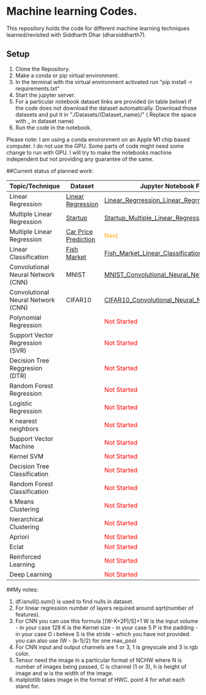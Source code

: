 # Machine learning Codes.

This repository holds the code for  different machine learning techniques learned/revisited with Siddharth Dhar (dharsiddharth7).

## Setup 

1) Clone the Repository.
2) Make a conda or pip virtual environment. 
3) In the terminal with the virtual environment activated run "pip install -r requirements.txt"
4) Start the jupyter server.
5) For a particular notebook dataset links are provided (in table below) if the code does not download the dataset automatically. Download those datasets and put it in "./Datasets/{Dataset_name}/" ( Replace the space with _ in dataset name)
6) Run the code in the notebook.

Please note: I am using a conda environment on an Apple M1 chip based computer. I do not use the GPU. Some parts of code might need some change to run with GPU. I will try to make the notebooks machine independent but not providing any guarantee of the same.

##Current status of planned work:

| Topic/Technique   | Dataset | Jupyter Notebook File | 
|-------|--------|-------|
| Linear Regression | [Linear Regression](https://www.kaggle.com/andonians/random-linear-regression) | [Linear_Regrression_Linear_Regrression.ipynb](Jupyter_Notebooks/Linear_Regrression_Linear_Regrression.ipynb)|
| Multiple Linear Regression | [Startup](https://www.kaggle.com/karthickveerakumar/startup-logistic-regression) | [Startup_Multiple_Linear_Regression.ipynb](Jupyter_Notebooks/Startup_Multiple_Linear_Regression.ipynb)|
| Multiple Linear Regression | [Car Price Prediction](https://www.kaggle.com/hellbuoy/car-price-prediction) | <span style="color:orange">Next</span> |
| Linear Classification | [Fish Market](https://www.kaggle.com/aungpyaeap/fish-market) | [Fish_Market_Linear_Classification.ipynb](Jupyter_Notebooks/Fish_Market_Linear_Classification.ipynb)|
| Convolutional Neural Network (CNN) | MNIST | [MNIST_Convolutional_Neural_Networks.ipynb](Jupyter_Notebooks/MNIST_Convolutional_Neural_Networks.ipynb)|
| Convolutional Neural Network (CNN) | CIFAR10 | [CIFAR10_Convolutional_Neural_Networks.ipynb](Jupyter_Notebooks/CIFAR10_Convolutional_Neural_Networks.ipynb)|
| Polynomial Regression | | <span style="color:Red">Not Started</span> |
| Support Vector Regression (SVR) | | <span style="color:Red">Not Started</span> |
| Decision Tree Reggresion (DTR) | | <span style="color:Red">Not Started</span> |
| Random Forest Regression | | <span style="color:Red">Not Started</span> |
| Logistic Regression | | <span style="color:Red">Not Started</span> |
| K nearest neighbors | | <span style="color:Red">Not Started</span> |
| Support Vector Machine | | <span style="color:Red">Not Started</span> |
| Kernel SVM | | <span style="color:Red">Not Started</span> |
| Decision Tree Classification | | <span style="color:Red">Not Started</span> |
| Random Forest Classification | | <span style="color:Red">Not Started</span> |
| k Means Clustering | | <span style="color:Red">Not Started</span> |
| hierarchical Clustering | | <span style="color:Red">Not Started</span> |
| Apriori | | <span style="color:Red">Not Started</span> |
| Eclat | | <span style="color:Red">Not Started</span> |
| Reinforced Learning | | <span style="color:Red">Not Started</span> |
| Deep Learning | | <span style="color:Red">Not Started</span> |

##My notes:

1) df.isnull().sum() is used to find nulls in dataset.
2) For linear regression number of layers required around sqrt(number of features). 
3) For CNN you can use this formula [(W-K+2P)/S]+1
      W is the input volume - in your case 128
      K is the Kernel size - in your case 5
      P is the padding - in your case O i believe
      S is the stride - which you have not provided.
   you can also use (W - (k-1)/2) for one max_pool
4) For CNN input and output channels are 1 or 3, 1 is greyscale and 3 is rgb color. 
5) Tensor need the image in a particular format of NCHW where N is number of images being passed, C is channel (1 or 3), h is height of image and w is the width of the image. 
6) matplotlib takes image in the format of HWC. point 4 for what each stand for.

